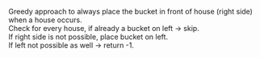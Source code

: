 Greedy approach to always place the bucket in front of house (right side) when a house occurs.<br>
Check for every house, if already a bucket on left -> skip.<br>
If right side is not possible, place bucket on left.<br>
If left not possible as well -> return -1.
